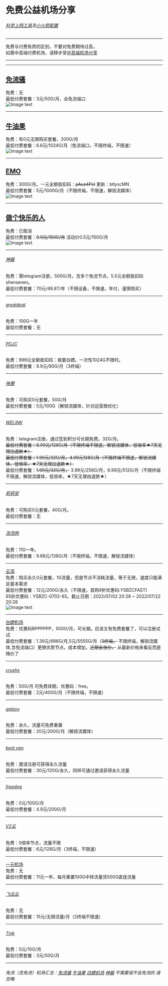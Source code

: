 # 免费公益机场分享  

###### [科学上网工具](https://github.com/deezertidal/freevpn/blob/main/tools.md)及[小火箭配置](https://github.com/deezertidal/shadowrocket-rules/blob/main/README.md)  
****
免费与付费有质的区别，不要对免费期待过高，  
如需中高端付费机场，请移步至[中高端机场分享](https://github.com/deezertidal/fee-based/blob/main/README.md)
****

****
## [免流骚](https://mlsao.xyz/#/register?code=UASNw8bW)  
免费：无  
最低付费套餐：3元/50G/月，全免流端口  
![Image text](https://github.com/deezertidal/freevpn/blob/main/img/mls.png)    
****
## [牛油果](https://nyg.aikala.shop/#/register?code=D1yRed1F)  
免费：有0元无限购买套餐，200G/月  
最低付费套餐：6.6元/1024G/月（免流端口，不限终端，不限速）  
![Image text](https://github.com/deezertidal/freevpn/blob/main/img/nyg.png)  
****
## [EMO](https://yyds.emovpn.top/#/register?code=7KLxhYOS)  
免费：300G/月。一元全额抵扣码：~~pAuz4Pel~~  更新：btlyxcMN  
最低付费套餐：5元/1000G/月（不限终端，不限速，解锁流媒体）  
![Image text](https://github.com/deezertidal/freevpn/blob/main/img/EMO.png)  
****

## [做个快乐的人](http://yun.moonfree.top/#/register?code=qgdKwQjz)  
免费：已取消  
最低付费套餐：~~0.9元/150G/月~~ 活动价0.5元/150G/月    
![Image text](https://github.com/deezertidal/freevpn/blob/main/img/kldr.png)  
****
###### [神器](https://t.me/shenseven_bot?start=de2AZAcC)  
免费：需telegram注册，500G/月，含多个免流节点。5.5元全额抵扣码shenseven。    
最低付费套餐：70元/48.8T/年（不限设备，不限速，年付，谨慎购买）  
****
###### [greatdeal](http://greatdeal.life/auth/register?code=lIBA)  
免费：100G一年  
最低付费套餐：无  
****
###### [PDJC](https://pdjc.cc/index.php#/register?code=uZAqpr81)  
免费：999元全额抵扣码：我要白嫖。一次性1024G不限时。  
最低付费套餐：9.9元/90G/月（3终端）
****
###### [咪蒙](https://love.mimon.cc/#/register?code=R8vS79L3)  
免费：可购买0元套餐，50G/月  
最低付费套餐：5元/100G（解锁流媒体，针对运营商优化）
****
###### [WELINK](https://t.me/welink345bot?start=15fEi4Y5)  
免费：telegram注册，通过签到积分可长期免费。32G/月。  
~~最低付费套餐：8.99元/128G/月（不限终端不限速，解锁流媒体，低倍率★7天无理由退款★）~~  
~~最低付费套餐：1.99元/32G/月，4.99元128G/月（不限终端不限速，解锁流媒体，低倍率，★7天无理由退款★）~~  
最低付费套餐：~~1.99元/32G/月，~~  3.99元/256G/月，6.99元/512G/月（不限终端不限速，解锁流媒体，低倍率，★7天无理由退款★）  
****
###### [莉莉安](https://ssrr.xyz/#/register?code=tWnDeJwR)  
免费：可购买0元套餐，40G/月。  
最低付费套餐：无
****
###### [泡泡狗](https://www.paopao.dog/index.php#/register?code=nnaNrj7S)  
免费：11G一年。  
最低付费套餐：9.88元/138G/月（不限终端，不限速，解锁流媒体）  
****
[云深](https://ysbzc.one/#/register?code=ZfpvDLlW)    
免费：购买永久0元套餐，1G流量，但是节点不消耗流量，等于无限，速度只能满足基本需求    
最低付费套餐：12元/200G/永久（不限速，首购9折优惠码:YSBZCFAST)  
65折优惠码：YSBZC-0702-65。截止日期：2022/07/02 20:28 ~ 2022/07/22 20:28  
![Image text](https://github.com/deezertidal/freevpn/blob/main/img/yunshen.png)  
****  
[白嫖机场](https://xn--mesv7f5toqlp.club/#/register?code=oxbXIi7k)  
免费：优惠码BPPPPPP，500G/月，可长期。应该又有免费套餐了，可以注册试试  
最低付费套餐：1.39元/666G/月,5元/5555G/月（~~3终端，~~ 不限终端，解锁流媒体,含免流端口）更换优质节点，成本增加，~~近期会涨价。~~ 从最新价格来看反而是降价了  
****
###### [crushs](https://crushs.top/#/register?code=mt4muj1B)  
免费：50G/月 可免费续期，优惠码：free。  
最低付费套餐：2元/400G/月（不限终端，不限速）   
****
###### [galaxy](https://www.galaxy-cloud.com/#/register?code=kbCoo1l6)    
免费：永久，流量可免费重置    
最低付费套餐：20元/200G/月（解锁流媒体）
****
###### [best vpn](https://panel.vp0.cc/#/register?code=DZ9Ek9U5)  
免费：邀请注册可获得永久流量  
最低付费套餐：30元/120G/永久，同样可通过邀请获得永久流量
****
###### [freedog](https://www.freedog.me/auth/register?code=TD22)  
免费：0元/100G/月  
最低付费套餐：4.9元/200G/月
****
###### [V2云](https://cwv587.com/auth/register?code=aP0B)  
免费：0倍率节点，流量不限  
最低付费套餐：6元/128G/月（3终端，不限速）  
****
[一元机场](https://xn--4gq62f52gdss.com/#/register?code=xKN6katp)  
免费：无  
最低付费套餐：11元一年，每月重置100G中转流量货500G直连流量    

****
###### [飞瓜云](https://www.feiguayun.com/#/register?code=f6WsAAx9)  
免费：无  
最低付费套餐：15元/无限流量/月（2终端不限速）  
****
###### [Tink](https://tinkhub.me/#/register?code=l6ckw89Z)  
免费：0元/10G/月  
最低付费套餐：3元/50G/月  
****
###### 免流（含免流）机场汇总：[免流骚](https://mlsao.xyz/#/register?code=UASNw8bW)  [牛油果](https://nyg.aikala.shop/#/register?code=D1yRed1F)  [白嫖机场](https://xn--mesv7f5toqlp.club/#/register?code=oxbXIi7k)  [神器](https://t.me/shenseven_bot?start=de2AZAcC)  不需要或不会免流的 请忽略
